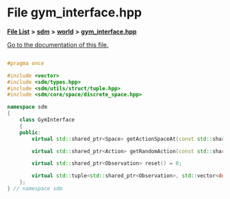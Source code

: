 
# File gym\_interface.hpp

[**File List**](files.md) **>** [**sdm**](dir_ae1b8d8c3d2627954ba53c22978558f0.md) **>** [**world**](dir_414fa79a2aeb4aba632c04a0d3a53fff.md) **>** [**gym\_interface.hpp**](gym__interface_8hpp.md)

[Go to the documentation of this file.](gym__interface_8hpp.md) 


````cpp

#pragma once

#include <vector>
#include <sdm/types.hpp>
#include <sdm/utils/struct/tuple.hpp>
#include <sdm/core/space/discrete_space.hpp>

namespace sdm
{
    class GymInterface
    {
    public:
        virtual std::shared_ptr<Space> getActionSpaceAt(const std::shared_ptr<Observation> &observation, number t) = 0;

        virtual std::shared_ptr<Action> getRandomAction(const std::shared_ptr<Observation> &observation, number t) = 0;

        virtual std::shared_ptr<Observation> reset() = 0;

        virtual std::tuple<std::shared_ptr<Observation>, std::vector<double>, bool> step(std::shared_ptr<Action> action) = 0;
    };
} // namespace sdm
````

